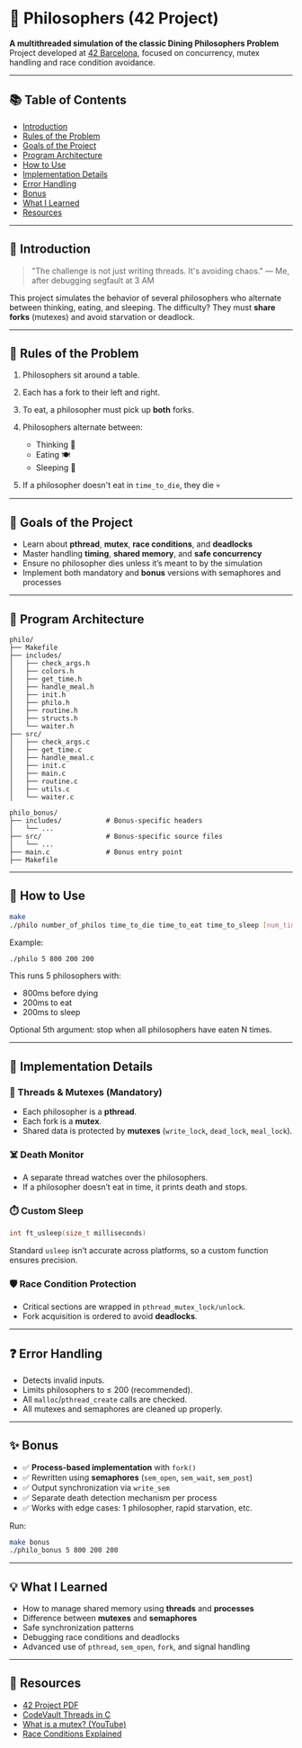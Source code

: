 # 🧠 Philosophers (42 Project)

**A multithreaded simulation of the classic Dining Philosophers Problem**
Project developed at [42 Barcelona](https://42barcelona.com), focused on concurrency, mutex handling and race condition avoidance.

---

## 📚 Table of Contents

* [Introduction](#introduction)
* [Rules of the Problem](#rules-of-the-problem)
* [Goals of the Project](#goals-of-the-project)
* [Program Architecture](#program-architecture)
* [How to Use](#how-to-use)
* [Implementation Details](#implementation-details)
* [Error Handling](#error-handling)
* [Bonus](#bonus)
* [What I Learned](#what-i-learned)
* [Resources](#resources)

---

## 🧩 Introduction

> "The challenge is not just writing threads. It's avoiding chaos."
> — Me, after debugging segfault at 3 AM

This project simulates the behavior of several philosophers who alternate between thinking, eating, and sleeping. The difficulty? They must **share forks** (mutexes) and avoid starvation or deadlock.

---

## 🍝 Rules of the Problem

1. Philosophers sit around a table.
2. Each has a fork to their left and right.
3. To eat, a philosopher must pick up **both** forks.
4. Philosophers alternate between:

   * Thinking 🧠
   * Eating 🍽️
   * Sleeping 🛌
5. If a philosopher doesn't eat in `time_to_die`, they die 💀

---

## 🎯 Goals of the Project

* Learn about **pthread**, **mutex**, **race conditions**, and **deadlocks**
* Master handling **timing**, **shared memory**, and **safe concurrency**
* Ensure no philosopher dies unless it’s meant to by the simulation
* Implement both mandatory and **bonus** versions with semaphores and processes

---

## 🏐 Program Architecture

```
philo/
├── Makefile
├── includes/
│   ├── check_args.h
│   ├── colors.h
│   ├── get_time.h
│   ├── handle_meal.h
│   ├── init.h
│   ├── philo.h
│   ├── routine.h
│   ├── structs.h
│   └── waiter.h
├── src/
│   ├── check_args.c
│   ├── get_time.c
│   ├── handle_meal.c
│   ├── init.c
│   ├── main.c
│   ├── routine.c
│   ├── utils.c
│   └── waiter.c

philo_bonus/
├── includes/           # Bonus-specific headers
│   └── ...
├── src/                # Bonus-specific source files
│   └── ...
├── main.c              # Bonus entry point
├── Makefile
```

---

## 🔧 How to Use

```bash
make
./philo number_of_philos time_to_die time_to_eat time_to_sleep [num_times_each_philo_must_eat]
```

Example:

```bash
./philo 5 800 200 200
```

This runs 5 philosophers with:

* 800ms before dying
* 200ms to eat
* 200ms to sleep

Optional 5th argument: stop when all philosophers have eaten N times.

---

## 🧠 Implementation Details

### 🧵 Threads & Mutexes (Mandatory)

* Each philosopher is a **pthread**.
* Each fork is a **mutex**.
* Shared data is protected by **mutexes** (`write_lock`, `dead_lock`, `meal_lock`).

### ☠️ Death Monitor

* A separate thread watches over the philosophers.
* If a philosopher doesn’t eat in time, it prints death and stops.

### ⏱️ Custom Sleep

```c
int ft_usleep(size_t milliseconds)
```

Standard `usleep` isn’t accurate across platforms, so a custom function ensures precision.

### 🛡️ Race Condition Protection

* Critical sections are wrapped in `pthread_mutex_lock/unlock`.
* Fork acquisition is ordered to avoid **deadlocks**.

---

## ❓ Error Handling

* Detects invalid inputs.
* Limits philosophers to ≤ 200 (recommended).
* All `malloc`/`pthread_create` calls are checked.
* All mutexes and semaphores are cleaned up properly.

---

## ✨ Bonus

* ✅ **Process-based implementation** with `fork()`
* ✅ Rewritten using **semaphores** (`sem_open`, `sem_wait`, `sem_post`)
* ✅ Output synchronization via `write_sem`
* ✅ Separate death detection mechanism per process
* ✅ Works with edge cases: 1 philosopher, rapid starvation, etc.

Run:

```bash
make bonus
./philo_bonus 5 800 200 200
```

---

## 💡 What I Learned

* How to manage shared memory using **threads** and **processes**
* Difference between **mutexes** and **semaphores**
* Safe synchronization patterns
* Debugging race conditions and deadlocks
* Advanced use of `pthread`, `sem_open`, `fork`, and signal handling

---

## 📂 Resources

* [42 Project PDF](https://cdn.intra.42.fr/pdf/pdf/73266/en.subject.pdf)
* [CodeVault Threads in C](https://www.youtube.com/playlist?list=PLfqABt5AS4FkW5mOn2Tn9ZZLLDwA3kZUY)
* [What is a mutex? (YouTube)]([https://www.youtube.com/watch?v=K3P2hsW2tgI](https://www.youtube.com/watch?v=oq29KUy29iQ))
* [Race Conditions Explained](https://www.youtube.com/watch?v=9TYKQTuZJpY)
